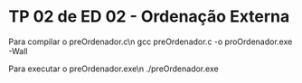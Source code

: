 # TP 02 de ED 02 - Ordenação Externa

Para compilar o preOrdenador.c\n
gcc preOrdenador.c -o proOrdenador.exe -Wall

Para executar o preOrdenador.exe\n
./preOrdenador.exe
